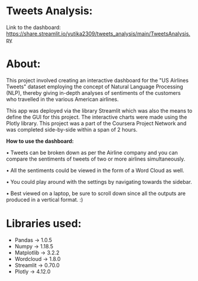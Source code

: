 # Tweets Analysis:

Link to the dashboard: https://share.streamlit.io/yutika2309/tweets_analysis/main/TweetsAnalysis.py

# About:

This project involved creating an interactive dashboard for the "US Airlines Tweets" dataset employing the concept of Natural Language Processing (NLP), thereby giving in-depth analyses of sentiments of the customers who travelled in the various American airlines.

This app was deployed via the library Streamlit which was also the means to define the GUI for this project. The interactive charts were made using the Plotly library. This project was a part of the Coursera Project Network and was completed side-by-side within a span of 2 hours.

**How to use the dashboard:**

• Tweets can be broken down as per the Airline company and you can compare the sentiments of tweets of two or more airlines simultaneously.

• All the sentiments could be viewed in the form of a Word Cloud as well.

• You could play around with the settings by navigating towards the sidebar.

• Best viewed on a laptop, be sure to scroll down since all the outputs are produced in a vertical format. :)

# Libraries used:
* Pandas -> 1.0.5
* Numpy -> 1.18.5
* Matplotlib -> 3.2.2
* Wordcloud -> 1.8.0
* Streamlit -> 0.70.0
* Plotly ->  4.12.0

